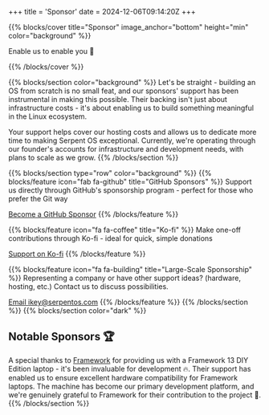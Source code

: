+++
title = 'Sponsor'
date = 2024-12-06T09:14:20Z
+++

{{% blocks/cover title="Sponsor" image_anchor="bottom" height="min" color="background" %}}

Enable us to enable you 🚀

{{% /blocks/cover %}}

{{% blocks/section color="background" %}}
Let's be straight - building an OS from scratch is no small feat, and our sponsors' support has been instrumental in making this possible. Their backing isn't just about infrastructure costs - it's about enabling us to build something meaningful in the Linux ecosystem.

Your support helps cover our hosting costs and allows us to dedicate more time to making Serpent OS exceptional. Currently, we're operating through our founder's accounts for infrastructure and development needs, with plans to scale as we grow.
{{% /blocks/section %}}

{{% blocks/section type="row" color="background" %}}
{{% blocks/feature icon="fab fa-github" title="GitHub Sponsors" %}}
Support us directly through GitHub's sponsorship program - perfect for those who prefer the Git way

[Become a GitHub Sponsor](https://github.com/sponsors/ikeycode)
{{% /blocks/feature %}}

{{% blocks/feature icon="fa fa-coffee" title="Ko-fi" %}}
Make one-off contributions through Ko-fi - ideal for quick, simple donations

[Support on Ko-fi](https://ko-fi.com/ikeydoherty)
{{% /blocks/feature %}}

{{% blocks/feature icon="fa fa-building" title="Large-Scale Sponsorship" %}}
Representing a company or have other support ideas? (hardware, hosting, etc.)
Contact us to discuss possibilities.

[Email ikey@serpentos.com](mailto:ikey@serpentos.com)
{{% /blocks/feature %}}
{{% /blocks/section %}}
{{% blocks/section color="dark" %}}
## Notable Sponsors 🏆

A special thanks to [Framework](https://frame.work) for providing us with a Framework 13 DIY Edition laptop - it's been invaluable for development 🔥. Their support has enabled us to ensure excellent hardware compatibility for Framework laptops. The machine has become our primary development platform, and we're genuinely grateful to Framework for their contribution to the project 💪.
{{% /blocks/section %}}

